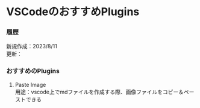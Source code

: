 # VSCodeのおすすめPlugins

### 履歴
新規作成：2023/8/11  
更新：  

### おすすめのPlugins

1. Paste Image   
用途：vscode上でmdファイルを作成する際、画像ファイルをコピー＆ペーストできる


